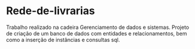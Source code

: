 # Rede-de-livrarias
Trabalho realizado na cadeira Gerenciamento de dados e sistemas. Projeto de criação de um banco de dados com entidades e relacionamentos, bem como a inserção de instâncias e consultas sql.
